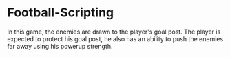 # Football-Scripting

In this game, the enemies are drawn to the player's goal post. The player is expected to protect his goal post, he also has an ability to push the enemies far away using his powerup strength. 
